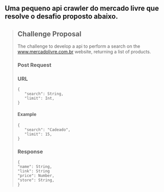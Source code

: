 ## Uma pequeno api crawler do mercado livre que resolve o desafio proposto abaixo.


>## Challenge Proposal
>
>The challenge to develop a api to perform a search on the www.mercadolivre.com.br website, returning a list of products.
>
>### Post Request
>
>### URL
>
>```
>{
>    "search": String,
>    "limit": Int,
>}
>```
>
>#### Example
>
>```
>{
>    "search": "Cadeado",
>    "limit": 15,
>}
>```
>
>### Response
>
>```
>{
>"name": String,
>"link": String
>"price": Number,
>"store": String,
>}
>```
>